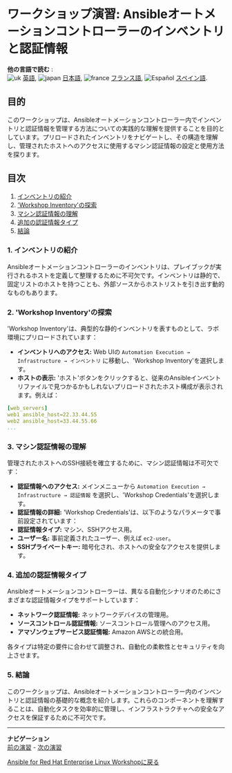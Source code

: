 # ワークショップ演習: Ansibleオートメーションコントローラーのインベントリと認証情報

**他の言語で読む** :
<br>![uk](../../../images/uk.png) [英語](README.md), ![japan](../../../images/japan.png) [日本語](README.ja.md), ![france](../../../images/fr.png) [フランス語](README.fr.md), ![Español](../../../images/col.png) [スペイン語](README.es.md).

## 目的
このワークショップは、Ansibleオートメーションコントローラー内でインベントリと認証情報を管理する方法についての実践的な理解を提供することを目的としています。プリロードされたインベントリをナビゲートし、その構造を理解し、管理されたホストへのアクセスに使用するマシン認証情報の設定と使用方法を探ります。

## 目次
1. [インベントリの紹介](#1-インベントリの紹介)
2. ['Workshop Inventory'の探索](#2-workshop-inventoryの探索)
3. [マシン認証情報の理解](#3-マシン認証情報の理解)
4. [追加の認証情報タイプ](#4-追加の認証情報タイプ)
5. [結論](#5-結論)

### 1. インベントリの紹介
Ansibleオートメーションコントローラーのインベントリは、プレイブックが実行されるホストを定義して整理するために不可欠です。インベントリは静的で、固定リストのホストを持つことも、外部ソースからホストリストを引き出す動的なものもあります。

### 2. 'Workshop Inventory'の探索
'Workshop Inventory'は、典型的な静的インベントリを表すものとして、ラボ環境にプリロードされています：

- **インベントリへのアクセス:** Web UIの `Automation Execution → Infrastructure → インベントリ` に移動し、'Workshop Inventory'を選択します。
- **ホストの表示:** 'ホスト'ボタンをクリックすると、従来のAnsibleインベントリファイルで見つかるかもしれないプリロードされたホスト構成が表示されます。例えば：



```yaml
[web_servers]
web1 ansible_host=22.33.44.55
web2 ansible_host=33.44.55.66
...
```


### 3. マシン認証情報の理解
管理されたホストへのSSH接続を確立するために、マシン認証情報は不可欠です：

- **認証情報へのアクセス:** メインメニューから `Automation Execution → Infrastructure → 認証情報` を選択し、'Workshop Credentials'を選択します。
- **認証情報の詳細:** 'Workshop Credentials'は、以下のようなパラメータで事前設定されています：
- **認証情報タイプ:** マシン、SSHアクセス用。
- **ユーザー名:** 事前定義されたユーザー、例えば `ec2-user`。
- **SSHプライベートキー:** 暗号化され、ホストへの安全なアクセスを提供します。

### 4. 追加の認証情報タイプ
Ansibleオートメーションコントローラーは、異なる自動化シナリオのためにさまざまな認証情報タイプをサポートしています：

- **ネットワーク認証情報:** ネットワークデバイスの管理用。
- **ソースコントロール認証情報:** ソースコントロール管理へのアクセス用。
- **アマゾンウェブサービス認証情報:** Amazon AWSとの統合用。

各タイプは特定の要件に合わせて調整され、自動化の柔軟性とセキュリティを向上させます。

### 5. 結論
このワークショップは、Ansibleオートメーションコントローラー内のインベントリと認証情報の基礎的な概念を紹介します。これらのコンポーネントを理解することは、自動化タスクを効率的に管理し、インフラストラクチャへの安全なアクセスを保証するために不可欠です。

---
**ナビゲーション**
<br>
[前の演習](../2.1-intro/README.ja.md) - [次の演習](../2.3-projects/README.ja.md)

[Ansible for Red Hat Enterprise Linux Workshopに戻る](../README.md#section-2---ansible-tower-exercises)
